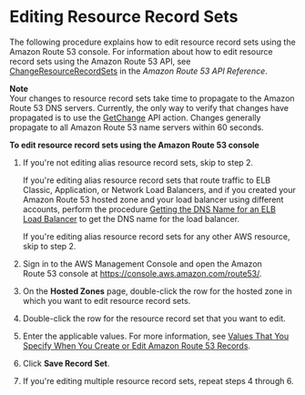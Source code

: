 # Editing Resource Record Sets<a name="resource-record-sets-editing"></a>

The following procedure explains how to edit resource record sets using the Amazon Route 53 console\. For information about how to edit resource record sets using the Amazon Route 53 API, see [ChangeResourceRecordSets](http://docs.aws.amazon.com/Route53/latest/APIReference/API_ChangeResourceRecordSets.html) in the *Amazon Route 53 API Reference*\.

**Note**  
Your changes to resource record sets take time to propagate to the Amazon Route 53 DNS servers\. Currently, the only way to verify that changes have propagated is to use the [GetChange](http://docs.aws.amazon.com/Route53/latest/APIReference/API_GetChange.html) API action\. Changes generally propagate to all Amazon Route 53 name servers within 60 seconds\.

**To edit resource record sets using the Amazon Route 53 console**

1. If you're not editing alias resource record sets, skip to step 2\. 

   If you're editing alias resource record sets that route traffic to ELB Classic, Application, or Network Load Balancers, and if you created your Amazon Route 53 hosted zone and your load balancer using different accounts, perform the procedure [Getting the DNS Name for an ELB Load Balancer](resource-record-sets-creating.md#resource-record-sets-elb-dns-name-procedure) to get the DNS name for the load balancer\. 

   If you're editing alias resource record sets for any other AWS resource, skip to step 2\.

1. Sign in to the AWS Management Console and open the Amazon Route 53 console at [https://console\.aws\.amazon\.com/route53/](https://console.aws.amazon.com/route53/)\.

1. On the **Hosted Zones** page, double\-click the row for the hosted zone in which you want to edit resource record sets\.

1. Double\-click the row for the resource record set that you want to edit\. 

1. Enter the applicable values\. For more information, see [Values That You Specify When You Create or Edit Amazon Route 53 Records](resource-record-sets-values.md)\. 

1. Click **Save Record Set**\.

1. If you're editing multiple resource record sets, repeat steps 4 through 6\.
